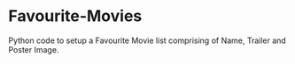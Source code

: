# Favourite-Movies
Python code to setup a Favourite Movie list comprising of Name, Trailer and Poster Image.
